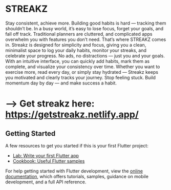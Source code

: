 # STREAKZ
Stay consistent, achieve more.
Building good habits is hard — tracking them shouldn’t be.
In a busy world, it’s easy to lose focus, forget your goals, and fall off track. Traditional planners are cluttered, and complicated apps overwhelm you with features you don’t need.
That’s where STREAKZ comes in.
Streakz is designed for simplicity and focus, giving you a clean, minimalist space to log your daily habits, monitor your streaks, and celebrate your progress. No ads, no distractions — just you and your goals.
With an intuitive interface, you can quickly add habits, mark them as complete, and visualize your consistency over time. Whether you want to exercise more, read every day, or simply stay hydrated — Streakz keeps you motivated and clearly tracks your journey.
Stop feeling stuck. Build momentum day by day — and make success a habit.

# --> Get streakz here: https://getstreakz.netlify.app/

## Getting Started
A few resources to get you started if this is your first Flutter project:

- [Lab: Write your first Flutter app](https://docs.flutter.dev/get-started/codelab)
- [Cookbook: Useful Flutter samples](https://docs.flutter.dev/cookbook)

For help getting started with Flutter development, view the
[online documentation](https://docs.flutter.dev/), which offers tutorials,
samples, guidance on mobile development, and a full API reference.
